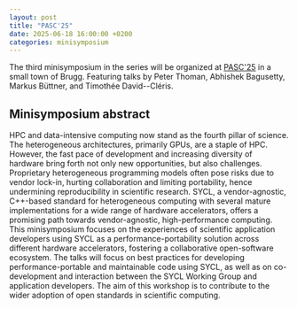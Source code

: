 ```yaml
---
layout: post
title: "PASC'25"
date: 2025-06-18 16:00:00 +0200
categories: minisymposium
---
```


The third minisymposium in the series will be organized at [PASC'25](https://pasc25.pasc-conference.org/) in a small town of Brugg.
Featuring talks by Peter Thoman, Abhishek Bagusetty, Markus Büttner, and Timothée David--Cléris.

## Minisymposium abstract

HPC and data-intensive computing now stand as the fourth pillar of science. The heterogeneous architectures, primarily GPUs, are a
staple of HPC. However, the fast pace of development and increasing diversity of hardware bring forth not only new opportunities,
but also challenges. Proprietary heterogeneous programming models often pose risks due to vendor lock-in, hurting collaboration
and limiting portability, hence undermining reproducibility in scientific research. SYCL, a vendor-agnostic, C++-based standard for
heterogeneous computing with several mature implementations for a wide range of hardware accelerators, offers a promising path towards
vendor-agnostic, high-performance computing. This minisymposium focuses on the experiences of scientific application developers
using SYCL as a performance-portability solution across different hardware accelerators, fostering a collaborative open-software
ecosystem. The talks will focus on best practices for developing performance-portable and maintainable code using SYCL, as well as on
co-development and interaction between the SYCL Working Group and application developers. The aim of this workshop is to contribute
to the wider adoption of open standards in scientific computing.


